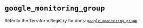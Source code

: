 # `google_monitoring_group`

Refer to the Terraform Registry for docs: [`google_monitoring_group`](https://registry.terraform.io/providers/hashicorp/google-beta/5.29.0/docs/resources/google_monitoring_group).

